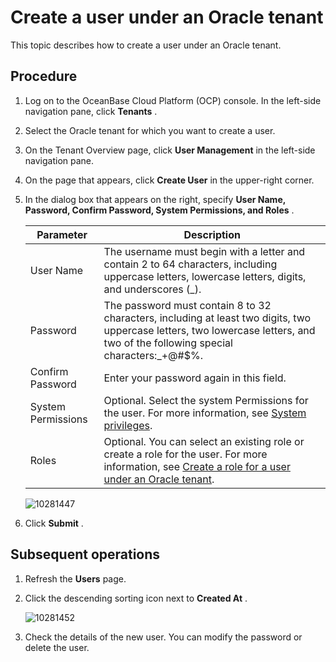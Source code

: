Create a user under an Oracle tenant 
=========================================================

This topic describes how to create a user under an Oracle tenant. 

Procedure 
------------------------------

1. Log on to the OceanBase Cloud Platform (OCP) console. In the left-side navigation pane, click **Tenants** .

   

2. Select the Oracle tenant for which you want to create a user.

   

3. On the Tenant Overview page, click **User Management** in the left-side navigation pane.

   

4. On the page that appears, click **Create User** in the upper-right corner.

   

5. In the dialog box that appears on the right, specify **User Name, Password, Confirm Password, System Permissions, and Roles** . 

   

   |     Parameter      |                                                                                            Description                                                                                            |
   |--------------------|---------------------------------------------------------------------------------------------------------------------------------------------------------------------------------------------------|
   | User Name          | The username must begin with a letter and contain 2 to 64 characters, including uppercase letters, lowercase letters, digits, and underscores (_).                                                |
   | Password           | The password must contain 8 to 32 characters, including at least two digits, two uppercase letters, two lowercase letters, and two of the following special characters:_+@#$%.                    |
   | Confirm Password   | Enter your password again in this field.                                                                                                                                                          |
   | System Permissions | Optional. Select the system Permissions for the user. For more information, see [System privileges](../../12.appendix/11.mysql-tenant-system-permissions.md).                                                 |
   | Roles              | Optional. You can select an existing role or create a role for the user. For more information, see [Create a role for a user under an Oracle tenant](t2061494.md#main-2061494). |

   

   ![10281447](https://help-static-aliyun-doc.aliyuncs.com/assets/img/en-US/1304306461/p345337.png)
   

6. Click **Submit** .

   




Subsequent operations 
------------------------------------------

1. Refresh the **Users** page.

   

2. Click the descending sorting icon next to **Created At** .

   ![10281452](https://help-static-aliyun-doc.aliyuncs.com/assets/img/en-US/1304306461/p345343.png)
   

3. Check the details of the new user. You can modify the password or delete the user.

   




